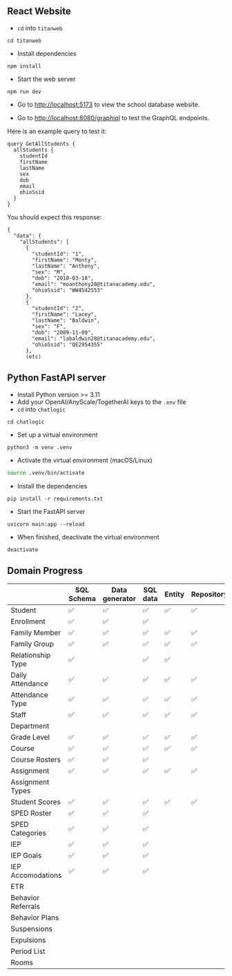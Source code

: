 ## React Website
 - `cd` into `titanweb`
```
cd titanweb
```
 - Install dependencies
```
npm install
```
 - Start the web server
```
npm run dev
```
 - Go to [http://localhost:5173](http://localhost:5173) to view the school database website.

 - Go to [http://localhost:8080/graphiql](http://localhost:8080/graphiql) to test the GraphQL endpoints.

Here is an example query to test it:
```
query GetAllStudents {
  allStudents {
    studentId
    firstName
    lastName
    sex
    dob
    email
    ohioSsid
  }
}
```
You should expect this response:
```
{
  "data": {
    "allStudents": [
      {
        "studentId": "1",
        "firstName": "Monty",
        "lastName": "Anthony",
        "sex": "M",
        "dob": "2010-03-18",
        "email": "moanthony28@titanacademy.edu",
        "ohioSsid": "WW4542553"
      },
      {
        "studentId": "2",
        "firstName": "Lacey",
        "lastName": "Baldwin",
        "sex": "F",
        "dob": "2009-11-09",
        "email": "labaldwin28@titanacademy.edu",
        "ohioSsid": "QE2954355"
      },
      (etc)
```

## Python FastAPI server

- Install Python version >= 3.11
- Add your OpenAI/AnyScale/TogetherAI keys to the `.env` file
- `cd` into `chatlogic` 
```
cd chatlogic
```
- Set up a virtual environment
```
python3 -m venv .venv
```
- Activate the virtual environment (macOS/Linux)
```Bash
source .venv/bin/activate
```
- Install the dependencies
```
pip install -r requirements.txt
```
- Start the FastAPI server
```
uvicorn main:app --reload
```
 - When finished, deactivate the virtual environment
 ```
deactivate
 ```


## Domain Progress


|                    | SQL Schema | Data generator | SQL data | Entity | Repository | Service | Controller | GraphQL | Prompt Template |
|--------------------|------------|----------------|----------|--------|------------|---------|------------|---------|-----------------|
| Student            |      ✅     |        ✅       |     ✅    |    ✅   |      ✅     |    ✅    |      ✅     |    ✅    |        ✅        |
| Enrollment         |      ✅      |        ✅        |    ✅      |        |            |         |            |         |                 |
| Family Member      |      ✅     |        ✅       |     ✅    |    ✅   |      ✅     |    ✅    |      ✅     |    ✅    |        ✅        |
| Family Group       |      ✅     |        ✅       |     ✅    |    ✅   |      ✅     |    ✅    |      ✅     |    ✅    |        ✅        |
| Relationship Type  |      ✅     |                |     ✅    |    ✅   |            |         |            |         |                 |
| Daily Attendance   |      ✅     |        ✅       |     ✅    |    ✅   |      ✅     |    ✅    |      ✅     |    ✅    |        ✅        |
| Attendance Type    |      ✅     |        ✅       |     ✅    |    ✅   |      ✅     |    ✅    |      ✅     |    ✅    |        ✅        |
| Staff              |     ✅       |       ✅         |    ✅      |   ✅     |     ✅       |     ✅    |      ✅      |     ✅    |         ✅        |
| Department         |            |                |          |        |            |         |            |         |                 |
| Grade Level        |     ✅       |       ✅         |     ✅     |   ✅     |     ✅       |    ✅     |      ✅      |    ✅     |         ✅        |
| Course             |      ✅      |        ✅        |    ✅      |    ✅    |      ✅      |     ✅    |      ✅      |     ✅    |         ✅        |
| Course Rosters     |      ✅      |         ✅       |    ✅      |        |            |         |            |         |                 |
| Assignment         |     ✅       |        ✅        |    ✅      |     ✅   |      ✅      |     ✅    |      ✅      |    ✅     |                 |
| Assignment Types   |            |                |          |        |            |         |            |         |                 |
| Student Scores     |       ✅     |        ✅        |     ✅     |     ✅   |   ✅          |  ✅        |  ✅           | ✅         |                |
| SPED Roster        |       ✅     |        ✅        |      ✅    |        |            |         |            |         |                 |
| SPED Categories    |        ✅    |        ✅        |      ✅    |        |            |         |            |         |                 |
| IEP                |      ✅     |          ✅      |     ✅     |        |            |         |            |         |                 |
| IEP Goals          |        ✅    |        ✅        |     ✅     |        |            |         |            |         |                 |
| IEP Accomodations  |       ✅     |           ✅     |      ✅    |        |            |         |            |         |                 |
| ETR                |            |                |          |        |            |         |            |         |                 |
| Behavior Referrals |            |                |          |        |            |         |            |         |                 |
| Behavior Plans     |            |                |          |        |            |         |            |         |                 |
| Suspensions        |            |                |          |        |            |         |            |         |                 |
| Expulsions         |            |                |          |        |            |         |            |         |                 |
| Period List        |            |                |          |        |            |         |            |         |                 |
| Rooms              |            |                |          |        |            |         |            |         |                 |